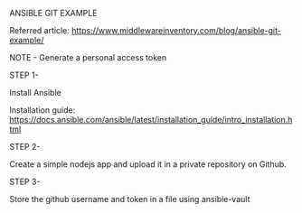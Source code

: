ANSIBLE GIT EXAMPLE

Referred article: https://www.middlewareinventory.com/blog/ansible-git-example/

NOTE - Generate a personal access token

STEP 1-

Install Ansible 

Installation guide: https://docs.ansible.com/ansible/latest/installation_guide/intro_installation.html

STEP 2-

Create a simple nodejs app and upload it in a private repository on Github.

STEP 3-

Store the github username and token in a file using ansible-vault
